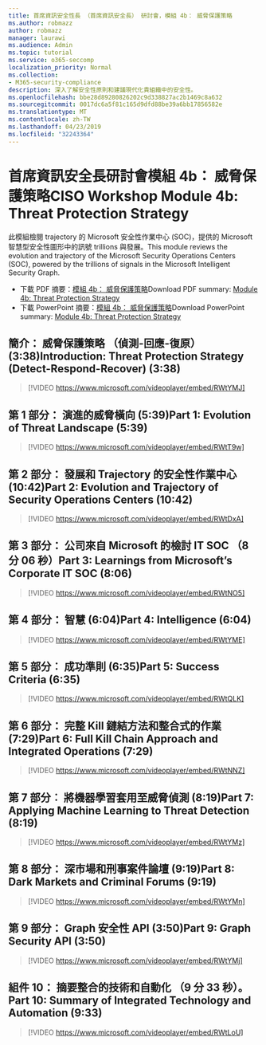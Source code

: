 ```yaml
---
title: 首席資訊安全性長 （首席資訊安全長） 研討會，模組 4b： 威脅保護策略
ms.author: robmazz
author: robmazz
manager: laurawi
ms.audience: Admin
ms.topic: tutorial
ms.service: o365-seccomp
localization_priority: Normal
ms.collection:
- M365-security-compliance
description: 深入了解安全性原則和建議現代化貴組織中的安全性。
ms.openlocfilehash: bbe28d89280826202c9d338827ac2b1469c8a632
ms.sourcegitcommit: 0017dc6a5f81c165d9dfd88be39a6bb17856582e
ms.translationtype: MT
ms.contentlocale: zh-TW
ms.lasthandoff: 04/23/2019
ms.locfileid: "32243364"
---
```

# <a name="ciso-workshop-module-4b-threat-protection-strategy"></a><span data-ttu-id="f01c8-103">首席資訊安全長研討會模組 4b： 威脅保護策略</span><span class="sxs-lookup"><span data-stu-id="f01c8-103">CISO Workshop Module 4b: Threat Protection Strategy</span></span> 

<span data-ttu-id="f01c8-104">此模組檢閱 trajectory 的 Microsoft 安全性作業中心 (SOC)，提供的 Microsoft 智慧型安全性圖形中的訊號 trillions 與發展。</span><span class="sxs-lookup"><span data-stu-id="f01c8-104">This module reviews the evolution and trajectory of the Microsoft Security Operations Centers (SOC), powered by the trillions of signals in the Microsoft Intelligent Security Graph.</span></span>

- <span data-ttu-id="f01c8-105">下載 PDF 摘要：[模組 4b： 威脅保護策略](media/ciso-workshop-4b-threat-protection-strategy.pdf)</span><span class="sxs-lookup"><span data-stu-id="f01c8-105">Download PDF summary: [Module 4b: Threat Protection Strategy](media/ciso-workshop-4b-threat-protection-strategy.pdf)</span></span>
- <span data-ttu-id="f01c8-106">下載 PowerPoint 摘要：[模組 4b： 威脅保護策略](https://docs.microsoft.com/office365/securitycompliance/media/ciso-workshop-4b-threat-protection-strategy.pptx)</span><span class="sxs-lookup"><span data-stu-id="f01c8-106">Download PowerPoint summary: [Module 4b: Threat Protection Strategy](https://docs.microsoft.com/office365/securitycompliance/media/ciso-workshop-4b-threat-protection-strategy.pptx)</span></span>

## <a name="introduction-threat-protection-strategy-detect-respond-recover-338"></a><span data-ttu-id="f01c8-107">簡介： 威脅保護策略 （偵測-回應-復原） (3:38)</span><span class="sxs-lookup"><span data-stu-id="f01c8-107">Introduction: Threat Protection Strategy (Detect-Respond-Recover) (3:38)</span></span>

> [!VIDEO https://www.microsoft.com/videoplayer/embed/RWtYMJ]

## <a name="part-1-evolution-of-threat-landscape-539"></a><span data-ttu-id="f01c8-108">第 1 部分： 演進的威脅橫向 (5:39)</span><span class="sxs-lookup"><span data-stu-id="f01c8-108">Part 1: Evolution of Threat Landscape (5:39)</span></span>

> [!VIDEO https://www.microsoft.com/videoplayer/embed/RWtT9w]

## <a name="part-2-evolution-and-trajectory-of-security-operations-centers-1042"></a><span data-ttu-id="f01c8-109">第 2 部分： 發展和 Trajectory 的安全性作業中心 (10:42)</span><span class="sxs-lookup"><span data-stu-id="f01c8-109">Part 2: Evolution and Trajectory of Security Operations Centers (10:42)</span></span>

> [!VIDEO https://www.microsoft.com/videoplayer/embed/RWtDxA]

## <a name="part-3-learnings-from-microsofts-corporate-it-soc-806"></a><span data-ttu-id="f01c8-110">第 3 部分： 公司來自 Microsoft 的檢討 IT SOC （8 分 06 秒）</span><span class="sxs-lookup"><span data-stu-id="f01c8-110">Part 3: Learnings from Microsoft’s Corporate IT SOC (8:06)</span></span>

> [!VIDEO https://www.microsoft.com/videoplayer/embed/RWtNO5]

## <a name="part-4-intelligence-604"></a><span data-ttu-id="f01c8-111">第 4 部分： 智慧 (6:04)</span><span class="sxs-lookup"><span data-stu-id="f01c8-111">Part 4: Intelligence (6:04)</span></span>

> [!VIDEO https://www.microsoft.com/videoplayer/embed/RWtYME]

## <a name="part-5-success-criteria-635"></a><span data-ttu-id="f01c8-112">第 5 部分︰ 成功準則 (6:35)</span><span class="sxs-lookup"><span data-stu-id="f01c8-112">Part 5: Success Criteria (6:35)</span></span>

> [!VIDEO https://www.microsoft.com/videoplayer/embed/RWtQLK]

## <a name="part-6-full-kill-chain-approach-and-integrated-operations-729"></a><span data-ttu-id="f01c8-113">第 6 部分： 完整 Kill 鏈結方法和整合式的作業 (7:29)</span><span class="sxs-lookup"><span data-stu-id="f01c8-113">Part 6: Full Kill Chain Approach and Integrated Operations (7:29)</span></span>

> [!VIDEO https://www.microsoft.com/videoplayer/embed/RWtNNZ]

## <a name="part-7-applying-machine-learning-to-threat-detection-819"></a><span data-ttu-id="f01c8-114">第 7 部分︰ 將機器學習套用至威脅偵測 (8:19)</span><span class="sxs-lookup"><span data-stu-id="f01c8-114">Part 7: Applying Machine Learning to Threat Detection (8:19)</span></span>

> [!VIDEO https://www.microsoft.com/videoplayer/embed/RWtYMz]

## <a name="part-8-dark-markets-and-criminal-forums-919"></a><span data-ttu-id="f01c8-115">第 8 部分： 深市場和刑事案件論壇 (9:19)</span><span class="sxs-lookup"><span data-stu-id="f01c8-115">Part 8: Dark Markets and Criminal Forums (9:19)</span></span>

> [!VIDEO https://www.microsoft.com/videoplayer/embed/RWtYMn]

## <a name="part-9-graph-security-api-350"></a><span data-ttu-id="f01c8-116">第 9 部分： Graph 安全性 API (3:50)</span><span class="sxs-lookup"><span data-stu-id="f01c8-116">Part 9: Graph Security API (3:50)</span></span>

> [!VIDEO https://www.microsoft.com/videoplayer/embed/RWtYMj]

## <a name="part-10-summary-of-integrated-technology-and-automation-933"></a><span data-ttu-id="f01c8-117">組件 10： 摘要整合的技術和自動化 （9 分 33 秒）。</span><span class="sxs-lookup"><span data-stu-id="f01c8-117">Part 10: Summary of Integrated Technology and Automation (9:33)</span></span>

> [!VIDEO https://www.microsoft.com/videoplayer/embed/RWtLoU]